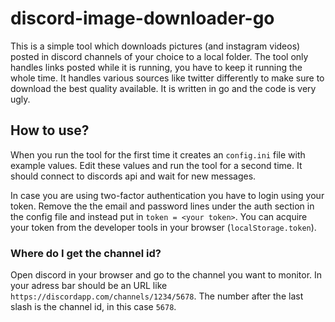 # discord-image-downloader-go

This is a simple tool which downloads pictures (and instagram videos) posted in discord channels of your choice to a local folder. The tool only handles links posted while it is running, you have to keep it running the whole time. It handles various sources like twitter differently to make sure to download the best quality available. It is written in go and the code is very ugly.

## How to use?
When you run the tool for the first time it creates an `config.ini` file with example values. Edit these values and run the tool for a second time. It should connect to discords api and wait for new messages.

In case you are using two-factor authentication you have to login using your token. Remove the the email and password lines under the auth section in the config file and instead put in `token = <your token>`. You can acquire your token from the developer tools in your browser (`localStorage.token`).

### Where do I get the channel id?
Open discord in your browser and go to the channel you want to monitor. In your adress bar should be an URL like `https://discordapp.com/channels/1234/5678`. The number after the last slash is the channel id, in this case `5678`.
